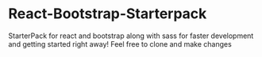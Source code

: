 # React-Bootstrap-Starterpack
StarterPack for react and bootstrap along with sass for faster development and getting started right away! Feel free to clone and make changes
